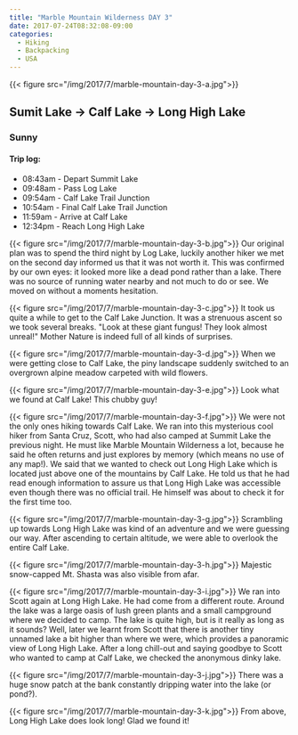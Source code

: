 ```yaml
---
title: "Marble Mountain Wilderness DAY 3"
date: 2017-07-24T08:32:08-09:00
categories:
  - Hiking
  - Backpacking
  - USA
---
```

{{< figure src="/img/2017/7/marble-mountain-day-3-a.jpg">}}


## Sumit Lake -> Calf Lake -> Long High Lake
### Sunny

#### Trip log:


* 08:43am - Depart Summit Lake
* 09:48am - Pass Log Lake
* 09:54am - Calf Lake Trail Junction
* 10:54am - Final Calf Lake Trail Junction
* 11:59am - Arrive at Calf Lake
* 12:34pm - Reach Long High Lake



<!--more-->

{{< figure src="/img/2017/7/marble-mountain-day-3-b.jpg">}}
Our original plan was to spend the third night by Log Lake, luckily another hiker we met on the second day informed us that it was not worth it. This was confirmed by our own eyes: it looked more like a dead pond rather than a lake. There was no source of running water nearby and not much to do or see. We moved on without a moments hesitation.

{{< figure src="/img/2017/7/marble-mountain-day-3-c.jpg">}}
It took us quite a while to get to the Calf Lake Junction. It was a strenuous ascent so we took several breaks. "Look at these giant fungus! They look almost unreal!" Mother Nature is indeed full of all kinds of surprises.

{{< figure src="/img/2017/7/marble-mountain-day-3-d.jpg">}}
When we were getting close to Calf Lake, the piny landscape suddenly switched to an overgrown alpine meadow carpeted with wild flowers.


{{< figure src="/img/2017/7/marble-mountain-day-3-e.jpg">}}
Look what we found at Calf Lake! This chubby guy!

{{< figure src="/img/2017/7/marble-mountain-day-3-f.jpg">}}
We were not the only ones hiking towards Calf Lake. We ran into this mysterious cool hiker from Santa Cruz, Scott, who had also camped at Summit Lake the previous night. He must like Marble Mountain Wilderness a lot, because he said he often returns and just explores by memory (which means no use of any map!). We said that we wanted to check out Long High Lake which is located just above one of the mountains by Calf Lake. He told us that he had read enough information to assure us that Long High Lake was accessible even though there was no official trail. He himself was about to check it for the first time too.

{{< figure src="/img/2017/7/marble-mountain-day-3-g.jpg">}}
Scrambling up towards Long High Lake was kind of an adventure and we were guessing our way. After ascending to certain altitude, we were able to overlook the entire Calf Lake.

{{< figure src="/img/2017/7/marble-mountain-day-3-h.jpg">}}
Majestic snow-capped Mt. Shasta was also visible from afar.

{{< figure src="/img/2017/7/marble-mountain-day-3-i.jpg">}}
We ran into Scott again at Long High Lake. He had come from a different route. Around the lake was a large oasis of lush green plants and a small campground where we decided to camp. The lake is quite high, but is it really as long as it sounds? Well, later we learnt from Scott that there is another tiny unnamed lake a bit higher than where we were, which provides a panoramic view of Long High Lake. After a long chill-out and saying goodbye to Scott who wanted to camp at Calf Lake, we checked the anonymous dinky lake.

{{< figure src="/img/2017/7/marble-mountain-day-3-j.jpg">}}
There was a huge snow patch at the bank constantly dripping water into the lake (or pond?).

{{< figure src="/img/2017/7/marble-mountain-day-3-k.jpg">}}
From above, Long High Lake does look long! Glad we found it!
